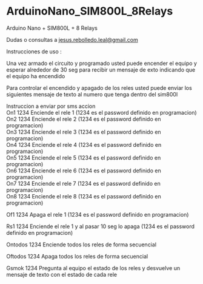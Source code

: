 # ArduinoNano_SIM800L_8Relays
Arduino Nano + SIM800L + 8 Relays

Dudas o consultas a jesus.rebolledo.leal@gmail.com


Instrucciones de uso :

Una vez armado el circuito y programado usted puede encender el equipo y esperar alrededor de 30 seg para recibir un mensaje de exto indicando que el equipo ha encendido

Para controlar el encendido y apagado de los reles usted puede enviar los siguientes mensaje de texto al numero que tenga dentro del sim800l

Instruccion a enviar por sms        accion <br />
On1 1234                            Enciende el rele 1   (1234 es el password definido en programacion)<br />
On2 1234                            Enciende el rele 2   (1234 es el password definido en programacion)<br />
On3 1234                            Enciende el rele 3   (1234 es el password definido en programacion)<br />
On4 1234                            Enciende el rele 4   (1234 es el password definido en programacion)<br />
On5 1234                            Enciende el rele 5   (1234 es el password definido en programacion)<br />
On6 1234                            Enciende el rele 6   (1234 es el password definido en programacion)  
On7 1234                            Enciende el rele 7   (1234 es el password definido en programacion)  
On8 1234                            Enciende el rele 8   (1234 es el password definido en programacion)

Of1 1234							Apaga el rele 1   (1234 es el password definido en programacion)

Rs1 1234 							Enciende el rele 1 y al pasar 10 seg lo apaga  (1234 es el password definido en programacion)

Ontodos 1234                        Enciende todos los reles de forma secuencial

Oftodos 1234                        Apaga todos los reles de forma secuencial

Gsmok 1234                          Pregunta al equipo el estado de los reles y desvuelve un mensaje de texto con el estado de cada rele